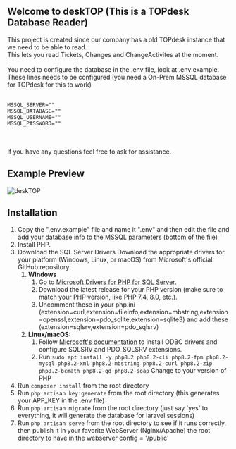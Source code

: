 ## Welcome to deskTOP (This is a TOPdesk Database Reader)
This project is created since our company has a old TOPdesk instance that we need to be able to read.<br>
This lets you read Tickets, Changes and ChangeActivites at the moment.<br>
<br>
You need to configure the database in the .env file, look at .env example.<br>
These lines needs to be configured (you need a On-Prem MSSQL database for TOPdesk for this to work)<br>
<br>
```
MSSQL_SERVER=""
MSSQL_DATABASE=""
MSSQL_USERNAME=""
MSSQL_PASSWORD=""
```
<br>
<br>
If you have any questions feel free to ask for assistance.

## Example Preview
![deskTOP](https://github.com/user-attachments/assets/8858dc49-ac20-4c51-b095-d50f18f69d47)


## Installation
1. Copy the ".env.example" file and name it ".env" and then edit the file and add your database info to the MSSQL parameters (bottom of the file)
2. Install PHP.
3. Download the SQL Server Drivers
Download the appropriate drivers for your platform (Windows, Linux, or macOS) from Microsoft's official GitHub repository:<br>
    1. <b>Windows</b>
        1. Go to <a href="https://github.com/microsoft/msphpsql/releases">Microsoft Drivers for PHP for SQL Server.</a>
        2. Download the latest release for your PHP version (make sure to match your PHP version, like PHP 7.4, 8.0, etc.).
        3. Uncomment these in your php.ini (extension=curl,extension=fileinfo,extension=mbstring,extension=openssl,extension=pdo_sqlite,extension=sqlite3) and add these (extension=sqlsrv,extension=pdo_sqlsrv)
    2. <b>Linux/macOS:</b>
        1. Follow <a href="https://docs.microsoft.com/en-us/sql/connect/php/installation-tutorial-linux-mac?view=sql-server-ver15">Microsoft's documentation</a> to install ODBC drivers and configure SQLSRV and PDO_SQLSRV extensions.
        2. Run ``sudo apt install -y php8.2 php8.2-cli php8.2-fpm php8.2-mysql php8.2-xml php8.2-mbstring php8.2-curl php8.2-zip php8.2-bcmath php8.2-gd php8.2-soap`` Change to your version of PHP
4. Run ``composer install`` from the root directory
6. Run ``php artisan key:generate`` from the root directory (this generates your APP_KEY in the .env file)
7. Run ``php artisan migrate`` from the root directory (just say 'yes' to everything, it will generate the database for laravel sessions)
8. Run ``php artisan serve`` from the root directory to see if it runs correctly, then publish it in your favorite WebServer (Nginx/Apache) the root directory to have in the webserver config = '/public'

